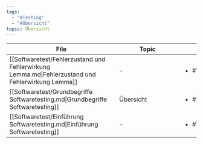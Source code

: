 ```yaml
---
tags:
  - "#Testing"
  - "#Übersicht" 
topic: Übersicht
---
```

| <div style="width:275px;">File</div>                                                             | <div style='width:150px;'>Topic</div> | <div style='width:200px;'>Tags</div> |
| ------------------------------------------------------------------------------------------------ | ------------------------------------- | ------------------------------------ |
| [[Softwaretest/Fehlerzustand und Fehlerwirkung Lemma.md\|Fehlerzustand und Fehlerwirkung Lemma]] | \-                                    | <ul><li>#Testing</li></ul>           |
| [[Softwaretest/Grundbegriffe Softwaretesting.md\|Grundbegriffe Softwaretesting]]                 | Übersicht                             | <ul><li>#Testing</li></ul>           |
| [[Softwaretest/Einführung Softwaretesting.md\|Einführung Softwaretesting]]                       | \-                                    | <ul><li>#Testing</li></ul>           |
